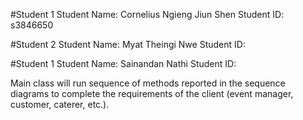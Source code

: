 #Student 1
Student Name: Cornelius Ngieng Jiun Shen
Student ID: s3846650

#Student 2
Student Name: Myat Theingi Nwe
Student ID:

#Student 1
Student Name: Sainandan Nathi
Student ID:


Main class will run sequence of methods reported in the sequence diagrams to complete the requirements of the client (event manager, customer, caterer, etc.).
